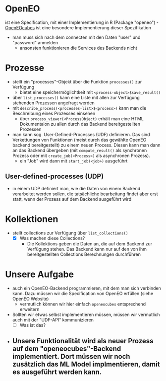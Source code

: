 # OpenEO

ist eine Specification, mit einer Implementierung in R (Package "openeo")
	- [OpenEOcubes](./openEOcubes.md) ist eine besondere Implementierung dieser Spezifikation
- man muss sich nach dem connecten mit den Daten "user" und "password" anmelden
	- ansonsten funktionieren die Services des Backends nicht
# Prozesse
- stellt ein "processes"-Objekt über die Funktion `processes()` zur Verfügung
	- bietet eine speichermöglichtkeit mit `<process-object>$save_result()` 
- über `list_processes()` kann eine Liste mit allen zur Verfügung stehenden Prozessen angefragt werden
- mit `describe_process(<processes-list>$<process>)` kann man die Beschreibung eines Prozesses einsehen
	- über `process_viewer(<ProcessObject)` erhält man eine HTML Dokumentaion zu allen durch das Backend bereitgestellten Prozessen
- man kann sog. User-Defined-Processes (UDF) definieren. Das sind Verkettungen von Funktionen (meist durch das gewählte OpenEO backend bereitgestellt) zu einem neuen Process. Diesen kann man dann an das Backend übergeben (mit `compute_result()` als synchronen Prozess oder mit `create_job(<Process>)` als asynchronen Prozess).
	- ein "Job" wird dann mit `start_job(<job>)` ausgeführt

## User-defined-processes (UDP)
- in einem UDP definiert man, wie die Daten von einem Backend verarbeitet werden sollen, die tatsächliche bearbeitung findet aber erst statt, wenn der Prozess auf dem Backend ausgeführt wird
# Kollektionen
- stellt collections zur Verfügung über `list_collections()` 
	- [x] Was machen diese Collections?
		- Die Kollektions geben die Daten an, die auf dem Backend zur Verfügung stehen. Das Backend kann nur auf den von ihm bereitgestellten Collections Berechnungen durchführen


# Unsere Aufgabe
- auch ein OpenEO-Backend programmieren, mit dem man sich verbinden kann. Dazu müssen wir die Specification von OpenEO erfüllen (siehe OpenEO Website)
	- vermutlich können wir hier einfach `openeocubes` entsprechend erweitern
- Sollten wir etwas selbst implementieren müssen, müssen wir vermutlich auch mit der "UDF-API" kommunizieren
	- [ ] Was ist das?
- Unsere Funktionalität wird als neuer Prozess auf dem "openeocubes"-Backend implementiert. Dort müssen wir noch zusätzlich das ML Model implmentieren, damit es ausgeführt werden kann.
	- 